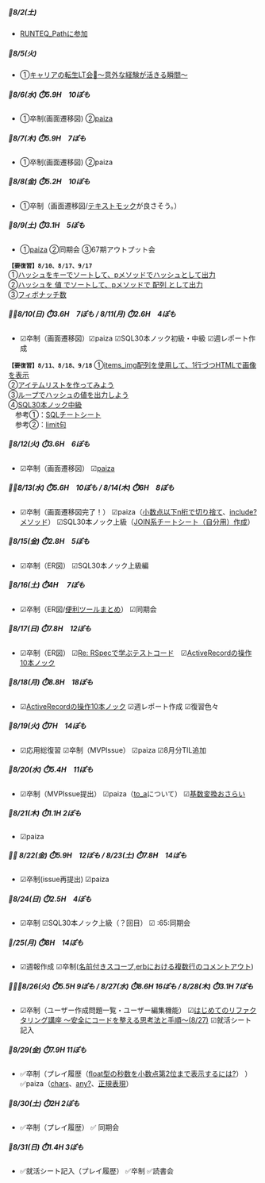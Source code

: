 ##### 🦍8/2(土)
- [RUNTEQ_Pathに参加](../event/2508.md#runteq_path)

##### 🦍8/5(火)
- ①[キャリアの転生LT会👼～意外な経験が活きる瞬間～](../event/2508.md#キャリアの転生lt会意外な経験が活きる瞬間)

##### 🦍8/6(水) ⏱️5.9H　10ぽも
- ①卒制(画面遷移図) ②[paiza](../ruby/01_ruby_basics.md#絶対値に変換)

##### 🦍8/7(木) ⏱️5.9H　7ぽも
- ①卒制(画面遷移図) ②paiza

##### 🦍8/8(金) ⏱️5.2H　10ぽも
- ①卒制（画面遷移図/[テキストモック](https://x.com/MO_study2408/status/1953768559663821244)が良さそう。）

##### 🦍8/9(土) ⏱️3.1H　5ぽも
- ①[paiza](../ruby/01_ruby_basics.md#範囲式もeachと一緒に使える) ②同期会 ③67期アウトプット会

 **`【要復習】8/10、8/17、9/17`**  
  ①[ハッシュをキーでソートして、pメソッドでハッシュとして出力](https://paiza.jp/works/ruby/primerfemale/beginner-ruby5-female/3045/2)  
  ②[ハッシュを 値 でソートして、pメソッドで 配列 として出力](https://paiza.jp/works/ruby/primerfemale/beginner-ruby5-female/3045/3)  
  ③[フィボナッチ数](https://paiza.jp/works/mondai/array_primer/array_primer__fibo)

##### 🦍🦍8/10(日) ⏱️3.6H　7ぽも / 8/11(月) ⏱️2.6H　4ぽも
- ☑卒制（画面遷移図）☑paiza  ☑SQL30本ノック初級・中級 ☑週レポート作成  

 **`【要復習】8/11、8/18、9/18`**
  ①[items_img配列を使用して、1行づつHTMLで画像を表示](https://paiza.jp/works/ruby/primerfemale/beginner-ruby5-female/3047/1)  
  ②[アイテムリストを作ってみよう](https://paiza.jp/works/ruby/primerfemale/beginner-ruby5-female/3047/2)  
  ③[ループでハッシュの値を出力しよう](https://paiza.jp/works/ruby/primerfemale/beginner-ruby5-female/3048/1)  
  ④[SQL30本ノック中級](https://school.runteq.jp/v3/curriculums/sql_advanced_practice/chapters/2)  
　参考①：[SQLチートシート](https://nanashi-technology.com/2023/07/sql1/)  
　参考②：[limit句](https://it-biz.online/it-skills/limit/)

##### 🦍8/12(火) ⏱️3.6H　6ぽも
- ☑卒制（画面遷移図） ☑[paiza](../ruby/01_ruby_basics.md#-1回以上の繰り返し)

##### 🦍🦍8/13(水) ⏱️5.6H　10ぽも / 8/14(木) ⏱️6H　8ぽも
-  ☑卒制（画面遷移図完了！）  ☑paiza（[小数点以下n桁で切り捨て](../ruby/01_ruby_basics.md#小数点以下n桁で切り捨て)、[include?メソッド](../ruby/01_ruby_basics.md#includeメソッド)）  ☑SQL30本ノック上級（[JOIN系チートシート（自分用）作成](../sql_active_record/sql_practice.md#join系のチートシート自分用)）

##### 🦍8/15(金) ⏱️2.8H　5ぽも
- ☑卒制（ER図） ☑SQL30本ノック上級編

##### 🦍8/16(土) ⏱️4H　 7ぽも
- ☑卒制（ER図/[便利ツールまとめ](../99_uncategorized/favorite_tools.md)） ☑同期会

##### 🦍8/17(日) ⏱️7.8H　12ぽも
- ☑卒制（ER図） ☑[Re: RSpecで学ぶテストコード](../event/2508.md#re-rspecで学ぶテストコード)　☑[ActiveRecordの操作10本ノック](../sql_active_record/sql_active_record_practice.md#逆引きネタ帳らしきもの)

##### 🦍8/18(月) ⏱️8.8H　18ぽも
- ☑[ActiveRecordの操作10本ノック](../sql_active_record/sql_active_record_practice.md#逆引きネタ帳らしきもの)
 ☑週レポート作成 ☑復習色々

##### 🦍8/19(火) ⏱️7H　14ぽも
- ☑応用総復習 ☑卒制（MVPIssue）  ☑paiza ☑8月分TIL追加

##### 🦍8/20(水) ⏱️5.4H　11ぽも
-  ☑卒制（MVPIssue提出） ☑paiza（[to_a](../ruby/01_ruby_basics.md#範囲each--配列に要素を追加-を-範囲to_a-でシンプルに)について） ☑[基数変換おさらい](../FE/fe_md#16進数--2進数--10進数の変換ができればok)

##### 🦍8/21(木) ⏱️1.1H 2ぽも 
-  ☑paiza

##### 🦍🦍 8/22(金) ⏱️5.9H　12ぽも / 8/23(土) ⏱️7.8H　14ぽも
- ☑卒制(issue再提出) ☑paiza

##### 🦍8/24(日) ⏱️2.5H　4ぽも
- ☑卒制 ☑SQL30本ノック上級（？回目） ☑ :65:同期会

##### 🦍/25(月) ⏱️8H　14ぽも
- ☑週報作成 ☑卒制([名前付きスコープ](../rails/rails_model.md#名前付きスコープ),[erbにおける複数行のコメントアウト](../rails/rails_view.md#viewerbにおける複数行のコメントアウト))

##### 🦍🦍🦍8/26(火) ⏱️5.5H 9ぽも / 8/27(水) ⏱️8.6H 16ぽも / 8/28(木) ⏱️3.1H 7ぽも
- ☑卒制（ユーザー作成問題一覧・ユーザー編集機能） ☑[はじめてのリファクタリング講座 ～安全にコードを整える思考法と手順～(8/27)](../event/2508.md#はじめてのリファクタリング講座-安全にコードを整える思考法と手順) ☑就活シート記入


##### 🦍8/29(金) ⏱️7.9H 11ぽも
- ✅卒制（プレイ履歴（[float型の秒数を小数点第2位まで表示するには?](../rails/rails_view.md#float型の秒数を時分秒形式で小数点第2位まで表示するには)）
） ✅paiza（[chars](../ruby/01_ruby_basics.md#chars)、[any?](../ruby/01_ruby_basics.md#any-メソッド)、[正規表現](../ruby/01_ruby_basics.md#正規表現あいうあといとうにマッチするものを選択)）

##### 🦍8/30(土) ⏱️2H 2ぽも
- ✅卒制（プレイ履歴） ✅ 同期会

##### 🦍8/31(日) ⏱️1.4H 3ぽも
- ✅就活シート記入（プレイ履歴） ✅卒制 ✅読書会
[](..)
